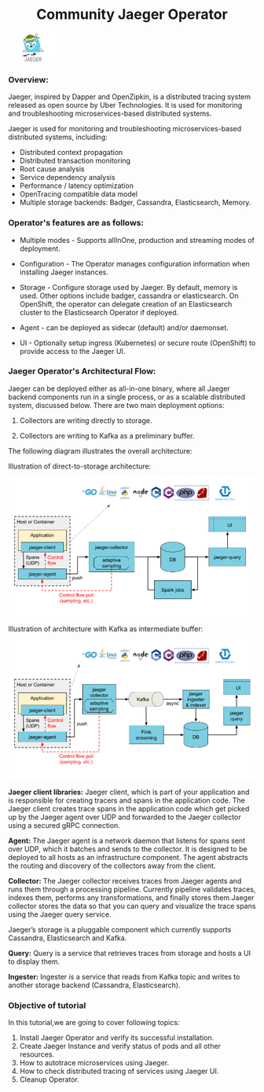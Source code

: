 <h1 align="center">Community Jaeger Operator</h1>

![Logo](_images/logo_jaeger.png)


### Overview:

Jaeger, inspired by Dapper and OpenZipkin, is a distributed tracing system released as open source by Uber Technologies. It is used for monitoring and troubleshooting microservices-based distributed systems.

Jaeger is used for monitoring and troubleshooting microservices-based distributed systems, including:

- Distributed context propagation
- Distributed transaction monitoring
- Root cause analysis
- Service dependency analysis
- Performance / latency optimization
- OpenTracing compatible data model
- Multiple storage backends: Badger, Cassandra, Elasticsearch, Memory.

### Operator's features are as follows:

- Multiple modes - Supports allInOne, production and streaming modes of deployment.

- Configuration - The Operator manages configuration information when installing Jaeger instances.

- Storage - Configure storage used by Jaeger. By default, memory is used. Other options include badger, cassandra or elasticsearch. On OpenShift, the operator can delegate creation of an Elasticsearch cluster to the Elasticsearch Operator if deployed.

- Agent - can be deployed as sidecar (default) and/or daemonset.

- UI - Optionally setup ingress (Kubernetes) or secure route (OpenShift) to provide access to the Jaeger UI.



### Jaeger Operator's Architectural Flow:

Jaeger can be deployed either as all-in-one binary, where all Jaeger backend components run in a single process, or as a scalable distributed system, discussed below. There are two main deployment options:

1. Collectors are writing directly to storage.

2. Collectors are writing to Kafka as a preliminary buffer.

The following diagram illustrates the overall architecture:

Illustration of direct-to-storage architecture:

![](_images/architecture-v1.png)


Illustration of architecture with Kafka as intermediate buffer:


![](_images/architecture-v2.png)

**Jaeger client libraries:**
Jaeger client, which is part of your application and is responsible for creating tracers and spans in the application code. The Jaeger client creates trace spans in the application code which get picked up by the Jaeger agent over UDP and forwarded to the Jaeger collector using a secured gRPC connection. 

**Agent:**
The Jaeger agent is a network daemon that listens for spans sent over UDP, which it batches and sends to the collector. It is designed to be deployed to all hosts as an infrastructure component. The agent abstracts the routing and discovery of the collectors away from the client.

**Collector:**
The Jaeger collector receives traces from Jaeger agents and runs them through a processing pipeline. Currently pipeline validates traces, indexes them, performs any transformations, and finally stores them.Jaeger collector stores the data so that you can query and visualize the trace spans using the Jaeger query service. 

Jaeger’s storage is a pluggable component which currently supports Cassandra, Elasticsearch and Kafka.

**Query:**
Query is a service that retrieves traces from storage and hosts a UI to display them.

**Ingester:**
Ingester is a service that reads from Kafka topic and writes to another storage backend (Cassandra, Elasticsearch).


### Objective of tutorial

In this tutorial,we are going to cover following topics:

1. Install Jaeger Operator and verify its successful installation.
2. Create Jaeger Instance and verify status of pods and all other resources.
3. How to autotrace microservices using Jaeger.
4. How to check distributed tracing of services using Jaeger UI.
5. Cleanup Operator.

